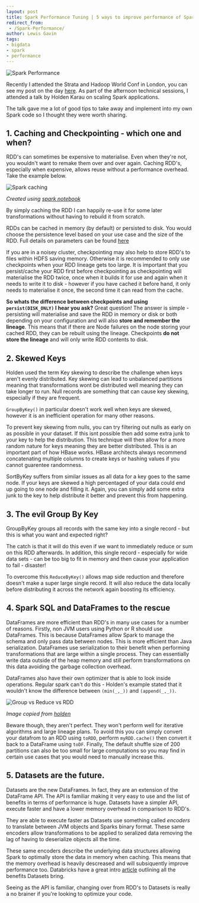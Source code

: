 ```yaml
---
layout: post
title: Spark Performance Tuning | 5 ways to improve performance of Spark Applications
redirect_from:
 - /Spark-Performance/
author: Lewis Gavin
tags:
- bigdata
- spark
- performance
---
```


![Spark Performance](https://www.lewisgavin.co.uk/images/sparkperf.jpg)

Recently I attended the Strata and Hadoop World Conf in London, you can see my post on the day [here](https://www.lewisgavin.co.uk/Strata-Hadoop/). As part of the afternoon technical sessions, I attended a talk by Holden Karau on scaling Spark applications. 

The talk gave me a lot of good tips to take away and implement into my own Spark code so I thought they were worth sharing. 

## 1. Caching and Checkpointing -  which one and when? 

RDD's can sometimes be expensive to materialise. Even when they're not, you wouldn't want to remake them over and over again. Caching RDD's, especially when expensive, allows reuse without a performance overhead. Take the example below. 

![Spark caching](https://www.lewisgavin.co.uk/images/spark-notebook-cache.jpg)


*Created using [spark notebook](http://spark-notebook.io/)*

By simply caching the RDD I can happily re-use it for some later transformations without having to rebuild it from scratch. 

RDDs can be cached in memory (by default) or persisted to disk. You would choose the persistence level based on your use case and the size of the RDD. Full details on parameters can be found [here](http://spark.apache.org/docs/latest/programming-guide.html#rdd-persistence)

If you are in a noisey cluster, checkpointing may also help to store RDD's to files within HDFS saving memory. Otherwise it is recommended to only use checkpoints when your RDD lineage gets too large. 
It is important that you persist/cache your RDD first before checkpointing as checkpointing will materialise the RDD twice, once when it builds it for use and again when it needs to write it to disk - however if you have cached it before hand, it only needs to materialise it once, the second time it can read from the cache.

**So whats the difference between checkpoints and using `persist(DISK_ONLY)` I hear you ask?**
Great question! The answer is simple - persisting will materialise and save the RDD in memory or disk or both depending on your configuration and will also **store and remember the lineage**. 
This means that if there are Node failures on the node storing your cached RDD, they can be rebuilt using the lineage. Checkpoints **do not store the lineage** and will only write RDD contents to disk.

## 2. Skewed Keys 

Holden used the term Key skewing to describe the challenge when keys aren't evenly distributed. Key skewing can lead to unbalanced partitions meaning that transformations wont be distributed well meaning they can take longer to run. Null records are something that can cause key skewing, especially if they are frequent. 

`GroupByKey()` in particular doesn't work well when keys are skewed, however it is an inefficient operation for many other reasons. 

To prevent key skewing from nulls, you can try filtering out nulls as early on as possible in your dataset. If this isnt possible then add some extra junk to your key to help the distribution. This technique will then allow for a more random nature for keys meaning they are better distributed. This is an important part of how HBase works. HBase architects always recommend concatenating multiple columns to create keys or hashing values if you cannot guarentee randomness. 

SortByKey suffers from similar issues as all data for a key goes to the same node. If your keys are skewed a high percentaged of your data could end up going to one node and filling it. Again, you can simply add some extra junk to the key to help distribute it better and prevent this from happening.

## 3. The evil Group By Key

GroupByKey groups all records with the same key into a single record - but this is what you want and expected right?

The catch is that it will do this even if we want to immediately reduce or sum on this RDD afterwards. In addition, this single record - especially for wide data sets - can be too big to fit in memory and then cause your application to fail - disaster! 

To overcome this `ReduceByKey()` allows map side reduction and therefore doesn't make a super large single record. It will also reduce the data locally before distributing it across the network again boosting its efficiency.


## 4. Spark SQL and DataFrames to the rescue

DataFrames are more efficient than RDD's in many use cases for a number of reasons. Firstly, non JVM users using Python or R should use DataFrames. This is because DataFrames allow Spark to manage the schema and only pass data between nodes. This is more efficient than Java serialization. DataFrames use serialization to their benefit when performing transformations that are large within a single process. They can essentially write data outside of the heap memory and still perform transformations on this data avoiding the garbage collection overhead.

DataFrames also have their own optimizer that is able to look inside operations. Regular spark can't do this - Holden's example stated that it wouldn't know the difference between `(min(_,_))` and `(append(_,_))`. 

![Group vs Reduce vs RDD](https://www.lewisgavin.co.uk/images/reducevsgroup.jpg)

*Image copied from [holden](http://www.slideshare.net/hkarau/beyond-shuffling-strata-london-2016)*

Beware though, they aren't perfect. They won't perform well for iterative algorithms and large lineage plans. To avoid this you can simply convert your datafrom to an RDD using `toRDD`, perform `myRDD.cache()` then convert it back to a DataFrame using `toDF`. Finally, The default shuffle size of 200 partitions can also be too small for large computations so you may find in certain use cases that you would need to manually increase this.

## 5. Datasets are the future. 

Datasets are the new DataFrames. In fact, they are an extension of the DataFrame API. The API is familiar making it very easy to use and the list of benefits in terms of performance is huge. Datasets have a simpler API, execute faster and have a lower memory overhead in comparison to RDD's. 

They are able to execute faster as Datasets use something called *encoders* to translate between JVM objects and Sparks binary format. These same encoders allow transformations to be applied to seralized data removing the lag of having to deserialize objects all the time. 

These same encoders describe the underlying data structures allowing Spark to optimally store the data in memory when caching. This means that the memory overhead is heavily descreased and will subsiquently improve performance too. Databricks have a great intro [article](https://databricks.com/blog/2016/01/04/introducing-apache-spark-datasets.html) outlining all the benefits Datasets bring.

Seeing as the API is familiar, changing over from RDD's to Datasets is really a no brainer if you're looking to optimize your code.
